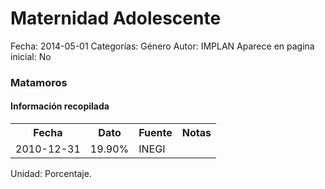 Maternidad Adolescente
=====

Fecha: 2014-05-01
Categorías: Género
Autor: IMPLAN
Aparece en pagina inicial: No

### Matamoros

#### Información recopilada

<table class="table table-hover table-bordered">
  <tr><th>Fecha</th><th>Dato</th><th>Fuente</th><th>Notas</th></tr>
  <tr><td>2010-12-31</td><td>19.90%</td><td>INEGI</td><td></td></tr>
</table>

Unidad: Porcentaje.
